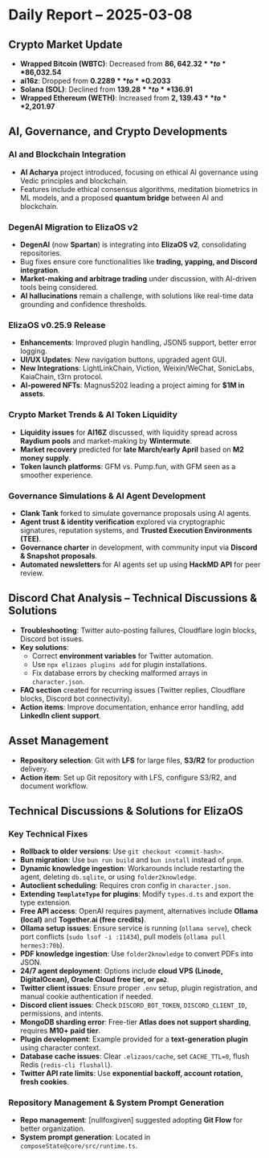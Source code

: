 # Daily Report – 2025-03-08

## Crypto Market Update
- **Wrapped Bitcoin (WBTC)**: Decreased from **$86,642.32** to **$86,032.54**  
- **ai16z**: Dropped from **$0.2289** to **$0.2033**  
- **Solana (SOL)**: Declined from **$139.28** to **$136.91**  
- **Wrapped Ethereum (WETH)**: Increased from **$2,139.43** to **$2,201.97**  

## AI, Governance, and Crypto Developments

### AI and Blockchain Integration
- **AI Acharya** project introduced, focusing on ethical AI governance using Vedic principles and blockchain.  
- Features include ethical consensus algorithms, meditation biometrics in ML models, and a proposed **quantum bridge** between AI and blockchain.  

### DegenAI Migration to ElizaOS v2
- **DegenAI** (now **Spartan**) is integrating into **ElizaOS v2**, consolidating repositories.  
- Bug fixes ensure core functionalities like **trading, yapping, and Discord integration**.  
- **Market-making and arbitrage trading** under discussion, with AI-driven tools being considered.  
- **AI hallucinations** remain a challenge, with solutions like real-time data grounding and confidence thresholds.  

### ElizaOS v0.25.9 Release
- **Enhancements**: Improved plugin handling, JSON5 support, better error logging.  
- **UI/UX Updates**: New navigation buttons, upgraded agent GUI.  
- **New Integrations**: LightLinkChain, Viction, Weixin/WeChat, SonicLabs, KaiaChain, t3rn protocol.  
- **AI-powered NFTs**: Magnus5202 leading a project aiming for **$1M in assets**.  

### Crypto Market Trends & AI Token Liquidity
- **Liquidity issues** for **AI16Z** discussed, with liquidity spread across **Raydium pools** and market-making by **Wintermute**.  
- **Market recovery** predicted for **late March/early April** based on **M2 money supply**.  
- **Token launch platforms**: GFM vs. Pump.fun, with GFM seen as a smoother experience.  

### Governance Simulations & AI Agent Development
- **Clank Tank** forked to simulate governance proposals using AI agents.  
- **Agent trust & identity verification** explored via cryptographic signatures, reputation systems, and **Trusted Execution Environments (TEE)**.  
- **Governance charter** in development, with community input via **Discord & Snapshot proposals**.  
- **Automated newsletters** for AI agents set up using **HackMD API** for peer review.  

## Discord Chat Analysis – Technical Discussions & Solutions
- **Troubleshooting**: Twitter auto-posting failures, Cloudflare login blocks, Discord bot issues.  
- **Key solutions**:  
  - Correct **environment variables** for Twitter automation.  
  - Use `npx elizaos plugins add` for plugin installations.  
  - Fix database errors by checking malformed arrays in `character.json`.  
- **FAQ section** created for recurring issues (Twitter replies, Cloudflare blocks, Discord bot connectivity).  
- **Action items**: Improve documentation, enhance error handling, add **LinkedIn client support**.  

## Asset Management
- **Repository selection**: Git with **LFS** for large files, **S3/R2** for production delivery.  
- **Action item**: Set up Git repository with LFS, configure S3/R2, and document workflow.  

## Technical Discussions & Solutions for ElizaOS

### Key Technical Fixes
- **Rollback to older versions**: Use `git checkout <commit-hash>`.  
- **Bun migration**: Use `bun run build` and `bun install` instead of `pnpm`.  
- **Dynamic knowledge ingestion**: Workarounds include restarting the agent, deleting `db.sqlite`, or using `folder2knowledge`.  
- **Autoclient scheduling**: Requires cron config in `character.json`.  
- **Extending `TemplateType` for plugins**: Modify `types.d.ts` and export the type extension.  
- **Free API access**: OpenAI requires payment, alternatives include **Ollama (local)** and **Together.ai (free credits)**.  
- **Ollama setup issues**: Ensure service is running (`ollama serve`), check port conflicts (`sudo lsof -i :11434`), pull models (`ollama pull hermes3:70b`).  
- **PDF knowledge ingestion**: Use `folder2knowledge` to convert PDFs into JSON.  
- **24/7 agent deployment**: Options include **cloud VPS (Linode, DigitalOcean), Oracle Cloud free tier, or `pm2`**.  
- **Twitter client issues**: Ensure proper `.env` setup, plugin registration, and manual cookie authentication if needed.  
- **Discord client issues**: Check `DISCORD_BOT_TOKEN`, `DISCORD_CLIENT_ID`, permissions, and intents.  
- **MongoDB sharding error**: Free-tier **Atlas does not support sharding**, requires **M10+ paid tier**.  
- **Plugin development**: Example provided for a **text-generation plugin** using character context.  
- **Database cache issues**: Clear `.elizaos/cache`, set `CACHE_TTL=0`, flush Redis (`redis-cli flushall`).  
- **Twitter API rate limits**: Use **exponential backoff, account rotation, fresh cookies**.  

### Repository Management & System Prompt Generation
- **Repo management**: [nullfoxgiven] suggested adopting **Git Flow** for better organization.  
- **System prompt generation**: Located in `composeState@core/src/runtime.ts`.  

